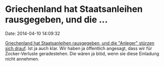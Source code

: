 Griechenland hat Staatsanleihen rausgegeben, und die \...
=========================================================

Date: 2014-04-10 14:09:32

[Griechenland hat Staatsanleihen rausgegeben, und die \"Anleger\"
stürzen sich drauf](http://spiegel.de/article.do?id=963605). Ist ja auch
klar. Wir haben ja öffentlich angesagt, dass wir für Zocker-Verluste
geradestehen. Die wären ja blöd, wenn sie diese Einladung nicht
annehmen.
